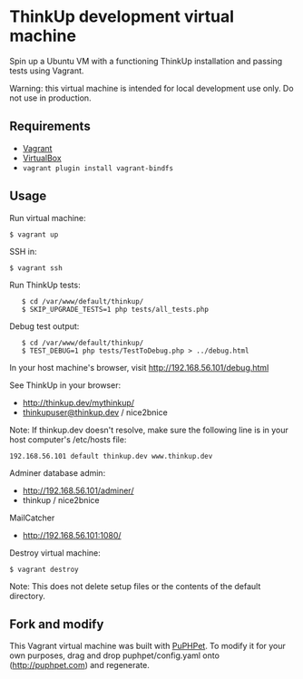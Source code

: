 # ThinkUp development virtual machine

Spin up a Ubuntu VM with a functioning ThinkUp installation and passing tests using Vagrant.

Warning: this virtual machine is intended for local development use only. Do not use in production.

## Requirements

* [Vagrant](https://vagrantup.com)
* [VirtualBox](https://www.virtualbox.org/)
* ```vagrant plugin install vagrant-bindfs```

## Usage

Run virtual machine:

    $ vagrant up

SSH in:

    $ vagrant ssh

Run ThinkUp tests:

```
   $ cd /var/www/default/thinkup/
   $ SKIP_UPGRADE_TESTS=1 php tests/all_tests.php
```

Debug test output:

```
   $ cd /var/www/default/thinkup/
   $ TEST_DEBUG=1 php tests/TestToDebug.php > ../debug.html
```

In your host machine's browser, visit http://192.168.56.101/debug.html

See ThinkUp in your browser:

* http://thinkup.dev/mythinkup/
* thinkupuser@thinkup.dev / nice2bnice

Note: If thinkup.dev doesn't resolve, make sure the following line is in your host computer's /etc/hosts file:

    192.168.56.101 default thinkup.dev www.thinkup.dev


Adminer database admin:

* http://192.168.56.101/adminer/
* thinkup / nice2bnice

MailCatcher

* http://192.168.56.101:1080/

Destroy virtual machine:

    $ vagrant destroy

Note:  This does not delete setup files or the contents of the default directory.

## Fork and modify

This Vagrant virtual machine was built with [PuPHPet](http://puphpet.com). To modify it for your own purposes, drag and drop puphpet/config.yaml onto (http://puphpet.com) and regenerate.
